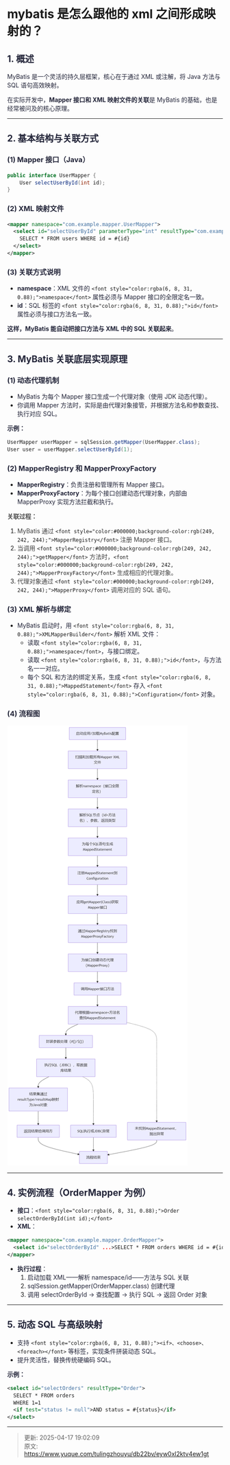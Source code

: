 # mybatis 是怎么跟他的 xml 之间形成映射的？

## <font style="color:rgba(6, 8, 31, 0.88);">1. 概述</font>
<font style="color:rgba(6, 8, 31, 0.88);">MyBatis 是一个灵活的持久层框架，核心在于通过 XML 或注解，将 Java 方法与 SQL 语句高效映射。</font>

<font style="color:rgba(6, 8, 31, 0.88);">在实际开发中，</font>**<font style="color:rgba(6, 8, 31, 0.88);">Mapper 接口和 XML 映射文件的关联</font>**<font style="color:rgba(6, 8, 31, 0.88);">是 MyBatis 的基础，也是经常被问及的核心原理。</font>

---

## <font style="color:rgba(6, 8, 31, 0.88);">2. 基本结构与关联方式</font>
### <font style="color:rgba(6, 8, 31, 0.88);">(1) Mapper 接口（Java）</font>
```java
public interface UserMapper {  
    User selectUserById(int id);  
}
```

### <font style="color:rgba(6, 8, 31, 0.88);">(2) XML 映射文件</font>
```xml
<mapper namespace="com.example.mapper.UserMapper">  
  <select id="selectUserById" parameterType="int" resultType="com.example.model.User">  
    SELECT * FROM users WHERE id = #{id}  
  </select>  
</mapper>
```

### <font style="color:rgba(6, 8, 31, 0.88);">(3) 关联方式说明</font>
+ **<font style="color:rgba(6, 8, 31, 0.88);">namespace</font>**<font style="color:rgba(6, 8, 31, 0.88);">：XML 文件的</font><font style="color:rgba(6, 8, 31, 0.88);"> </font>`<font style="color:rgba(6, 8, 31, 0.88);">namespace</font>`<font style="color:rgba(6, 8, 31, 0.88);"> </font><font style="color:rgba(6, 8, 31, 0.88);">属性必须与 Mapper 接口的全限定名一致。</font>
+ **<font style="color:rgba(6, 8, 31, 0.88);">id</font>**<font style="color:rgba(6, 8, 31, 0.88);">：SQL 标签的</font><font style="color:rgba(6, 8, 31, 0.88);"> </font>`<font style="color:rgba(6, 8, 31, 0.88);">id</font>`<font style="color:rgba(6, 8, 31, 0.88);"> </font><font style="color:rgba(6, 8, 31, 0.88);">属性必须与接口方法名一致。</font>

**<font style="color:rgba(6, 8, 31, 0.88);">这样，MyBatis 能自动把接口方法与 XML 中的 SQL 关联起来</font>**<font style="color:rgba(6, 8, 31, 0.88);">。</font>

---

## <font style="color:rgba(6, 8, 31, 0.88);">3. MyBatis 关联底层实现原理</font>
### <font style="color:rgba(6, 8, 31, 0.88);">(1) 动态代理机制</font>
+ <font style="color:rgba(6, 8, 31, 0.88);">MyBatis 为每个 Mapper 接口生成一个代理对象（使用 JDK 动态代理）。</font>
+ <font style="color:rgba(6, 8, 31, 0.88);">你调用 Mapper 方法时，实际是由代理对象接管，并根据方法名和参数查找、执行对应 SQL。</font>

**<font style="color:rgba(6, 8, 31, 0.88);">示例：</font>**

```java
UserMapper userMapper = sqlSession.getMapper(UserMapper.class);  
User user = userMapper.selectUserById(1);
```

### <font style="color:rgba(6, 8, 31, 0.88);">(2) MapperRegistry 和 MapperProxyFactory</font>
+ **<font style="color:rgba(6, 8, 31, 0.88);">MapperRegistry</font>**<font style="color:rgba(6, 8, 31, 0.88);">：负责注册和管理所有 Mapper 接口。</font>
+ **<font style="color:rgba(6, 8, 31, 0.88);">MapperProxyFactory</font>**<font style="color:rgba(6, 8, 31, 0.88);">：为每个接口创建动态代理对象，内部由 MapperProxy 实现方法拦截和执行。</font>

**<font style="color:rgb(77, 77, 77);">关联过程：</font>**

1. <font style="color:rgba(0, 0, 0, 0.75);">MyBatis 通过 </font>`<font style="color:#000000;background-color:rgb(249, 242, 244);">MapperRegistry</font>`<font style="color:rgba(0, 0, 0, 0.75);"> 注册 Mapper 接口。</font>
2. <font style="color:rgba(0, 0, 0, 0.75);">当调用 </font>`<font style="color:#000000;background-color:rgb(249, 242, 244);">getMapper</font>`<font style="color:#000000;"> </font><font style="color:rgba(0, 0, 0, 0.75);">方法时，</font>`<font style="color:#000000;background-color:rgb(249, 242, 244);">MapperProxyFactory</font>`<font style="color:#000000;"> </font><font style="color:rgba(0, 0, 0, 0.75);">生成相应的代理对象。</font>
3. <font style="color:rgba(0, 0, 0, 0.75);">代理对象通过 </font>`<font style="color:#000000;background-color:rgb(249, 242, 244);">MapperProxy</font>`<font style="color:#000000;"> </font><font style="color:rgba(0, 0, 0, 0.75);">调用对应的 SQL 语句。</font>

### <font style="color:rgba(6, 8, 31, 0.88);">(3) XML 解析与绑定</font>
+ <font style="color:rgba(6, 8, 31, 0.88);">MyBatis 启动时，用</font><font style="color:rgba(6, 8, 31, 0.88);"> </font>`<font style="color:rgba(6, 8, 31, 0.88);">XMLMapperBuilder</font>`<font style="color:rgba(6, 8, 31, 0.88);"> </font><font style="color:rgba(6, 8, 31, 0.88);">解析 XML 文件：</font>
    - <font style="color:rgba(6, 8, 31, 0.88);">读取</font><font style="color:rgba(6, 8, 31, 0.88);"> </font>`<font style="color:rgba(6, 8, 31, 0.88);">namespace</font>`<font style="color:rgba(6, 8, 31, 0.88);">，与接口绑定。</font>
    - <font style="color:rgba(6, 8, 31, 0.88);">读取</font><font style="color:rgba(6, 8, 31, 0.88);"> </font>`<font style="color:rgba(6, 8, 31, 0.88);">id</font>`<font style="color:rgba(6, 8, 31, 0.88);">，与方法名一一对应。</font>
    - <font style="color:rgba(6, 8, 31, 0.88);">每个 SQL 和方法的绑定关系，生成</font><font style="color:rgba(6, 8, 31, 0.88);"> </font>`<font style="color:rgba(6, 8, 31, 0.88);">MappedStatement</font>`<font style="color:rgba(6, 8, 31, 0.88);"> </font><font style="color:rgba(6, 8, 31, 0.88);">存入</font><font style="color:rgba(6, 8, 31, 0.88);"> </font>`<font style="color:rgba(6, 8, 31, 0.88);">Configuration</font>`<font style="color:rgba(6, 8, 31, 0.88);"> </font><font style="color:rgba(6, 8, 31, 0.88);">对象。</font>

### <font style="color:rgba(6, 8, 31, 0.88);">(4) 流程图</font>
![1744812850679-31622b84-940d-479e-a640-933117d06729.png](./img/iUpvHoCpMh2UbQJS/1744812850679-31622b84-940d-479e-a640-933117d06729-152097.png)

---

## <font style="color:rgba(6, 8, 31, 0.88);">4. 实例流程（OrderMapper 为例）</font>
+ **<font style="color:rgba(6, 8, 31, 0.88);">接口</font>**<font style="color:rgba(6, 8, 31, 0.88);">：</font>`<font style="color:rgba(6, 8, 31, 0.88);">Order selectOrderById(int id);</font>`
+ **<font style="color:rgba(6, 8, 31, 0.88);">XML</font>**<font style="color:rgba(6, 8, 31, 0.88);">：</font>

```xml
<mapper namespace="com.example.mapper.OrderMapper">  
  <select id="selectOrderById" ...>SELECT * FROM orders WHERE id = #{id}</select>  
</mapper>
```

+ **<font style="color:rgba(6, 8, 31, 0.88);">执行过程</font>**<font style="color:rgba(6, 8, 31, 0.88);">：</font>
    1. <font style="color:rgba(6, 8, 31, 0.88);">启动加载 XML——解析 namespace/id——方法与 SQL 关联</font>
    2. <font style="color:rgba(6, 8, 31, 0.88);">sqlSession.getMapper(OrderMapper.class) 创建代理</font>
    3. <font style="color:rgba(6, 8, 31, 0.88);">调用 selectOrderById -> 查找配置 -> 执行 SQL -> 返回 Order 对象</font>

---

## <font style="color:rgba(6, 8, 31, 0.88);">5. 动态 SQL 与高级映射</font>
+ <font style="color:rgba(6, 8, 31, 0.88);">支持</font><font style="color:rgba(6, 8, 31, 0.88);"> </font>`<font style="color:rgba(6, 8, 31, 0.88);"><if>、<choose>、<foreach></font>`<font style="color:rgba(6, 8, 31, 0.88);"> </font><font style="color:rgba(6, 8, 31, 0.88);">等标签，实现条件拼装动态 SQL。</font>
+ <font style="color:rgba(6, 8, 31, 0.88);">提升灵活性，替换传统硬编码 SQL。</font>

**<font style="color:rgba(6, 8, 31, 0.88);">示例：</font>**

```xml
<select id="selectOrders" resultType="Order">  
  SELECT * FROM orders  
  WHERE 1=1  
  <if test="status != null">AND status = #{status}</if>  
</select>
```

---



> 更新: 2025-04-17 19:02:09  
> 原文: <https://www.yuque.com/tulingzhouyu/db22bv/eyw0xl2ktv4ew1gt>